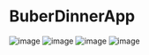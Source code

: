 # BuberDinnerApp
![image](https://user-images.githubusercontent.com/33808080/224335734-3fa73ac2-9e15-493b-a790-c9a75a71b0d3.png)
![image](https://user-images.githubusercontent.com/33808080/224336104-b58cfcf3-a0d3-4399-bec4-32d4baa314e7.png)
![image](https://user-images.githubusercontent.com/33808080/224487458-0da552b4-0c86-48a6-81ea-a41603f1fed4.png)
![image](https://user-images.githubusercontent.com/33808080/224352477-c1975807-7c7e-47e7-a664-4ce19354e081.png)


